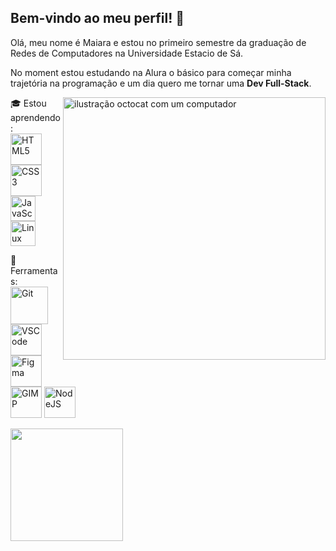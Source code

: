 ## Bem-vindo ao meu perfil! 👋

<p align="left"> 
  Olá, meu nome é Maiara e estou no primeiro semestre da graduação de Redes de Computadores na Universidade Estacio de Sá. <br>
</p>

<p align="left">
  No moment estou estudando na Alura o básico para começar minha trajetória na programação e um dia quero me tornar uma <strong>Dev Full-Stack</strong>.
</p>

<img src="https://media.discordapp.net/attachments/1206012871251853315/1211732472849498122/octocat-1708712137522.png?ex=661d694e&is=660af44e&hm=a8c728469754af6327367ccb2d5de96267f26ad03a6670cd669f6beea30b1d3f&=&format=webp&quality=lossless&width=662&height=662" alt="ilustração octocat com um computador" min-width="500px" max-width="420px" width="420px" align="right">

<p align="left">
  🎓 Estou aprendendo: <br>
  <img height="50" src="https://cdn.jsdelivr.net/gh/devicons/devicon@latest/icons/html5/html5-original-wordmark.svg" alt="HTML5"/> 
  <img height="50" src="https://cdn.jsdelivr.net/gh/devicons/devicon@latest/icons/css3/css3-original-wordmark.svg" alt="CSS3"/>
  <img height="40" src="https://cdn.jsdelivr.net/gh/devicons/devicon@latest/icons/javascript/javascript-original.svg" alt="JavaScript"/>   
  <img height="40" src="https://cdn.jsdelivr.net/gh/devicons/devicon@latest/icons/linux/linux-original.svg" alt="Linux"/>  
</p>

<p align="left">
  💼 Ferramentas: <br>
  <img height="60" src="https://cdn.jsdelivr.net/gh/devicons/devicon@latest/icons/git/git-plain-wordmark.svg" alt="Git"/>
  <img height="50" src="https://cdn.jsdelivr.net/gh/devicons/devicon@latest/icons/vscode/vscode-original-wordmark.svg" alt="VSCode"/>
  <img height="50" src="https://cdn.jsdelivr.net/gh/devicons/devicon@latest/icons/figma/figma-original.svg" alt="Figma"/>
  <img height="50" src="https://cdn.jsdelivr.net/gh/devicons/devicon@latest/icons/gimp/gimp-original.svg" alt="GIMP"/>
  <img height="50" src="https://cdn.jsdelivr.net/gh/devicons/devicon@latest/icons/nodejs/nodejs-original-wordmark.svg" alt="NodeJS"/>
</p>

<p align="left" dir="auto">
<a href="https://github.com/namelessmai">
<img loading="lazy" height="180em" src="https://github-readme-stats.vercel.app/api/top-langs/?username=namelessmai&layout=compact&langs_count=7&theme=dracula" style="max-width: 100em;">


